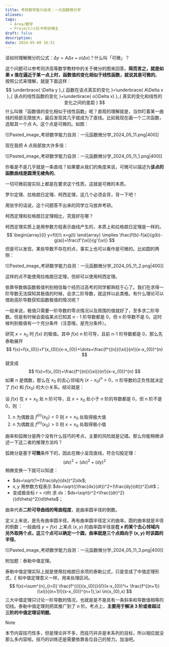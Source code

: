 ```yaml
---
title: 考研数学能力自测：一元函数微分学
aliases: 
tags:
  - Area/数学
  - Project/小红书考研博主
draft: false
description: 
date: 2024-05-08 16:51
---
```

该如何理解微分的公式：$\Delta y=A\Delta x+o(\Delta x)$？什么叫「可微」？

这个问题可以参考同济高等数学教材中的关于微分的图来回答。**简而言之，就是如果 x 值在逼近于某一点上时，函数值的变化相似于线性函数，就说其是可微的**。按照公式来理解，就是下面这样：
$$
\underbrace{ \Delta y }_{ 函数在该点真实的变化 }=\underbrace{ A\Delta x }_{ 该点的线性函数的变化 }+\underbrace{ o(\Delta x) }_{ 真实的变化和线性的变化之间的差距 }
$$
什么叫做「函数值的变化相似于线性函数」呢？直观的理解就是，当你盯着某一曲线的局部无限放大，最后发现其几乎就成为了直线。比如我现在画一个二次函数，选取其一个点 A，这个点是可微的。如图：

![[Pasted_image_考研数学能力自测：一元函数微分学_2024_05_11.png|400]]

现在我把 A 点局部放大许多倍：

![[Pasted_image_考研数学能力自测：一元函数微分学_2024_05_11_1.png|400]]

你看是不是几乎就是一条直线？如果要从我们的角度来说，可微可以描述为**该点的函数曲线是圆滑无棱角的**。

一切可微前提实际上都是在要求这个性质。这就是可微的本质。

罗尔定理、拉格朗日定理、柯西定理，这几个必须会背，背一下吧！

用张宇的话说，这个问题答不出来的同学立马放弃考研。

柯西定理和拉格朗日定理相比，究竟好在哪？

柯西定理实质上是用参数方程表示曲线产生的，本质上和拉格朗日定理是一样的。
$$
\begin{array}{l}
	y=f(t)\\
	x=g(t)
\end{array}
\implies \frac{f(b)-f(a)}{g(b)-g(a)}=\frac{f'(\xi)}{g'(\xi)}
$$
但是可以发现，某些导数不存在的点，事实上也可以看作是可微的。比如圆的两侧：

![[Pasted_image_考研数学能力自测：一元函数微分学_2024_05_11_2.png|400]]

这样的点不能使用拉格朗日定理，但却可以使用柯西定理。

依靠导数做函数极值判别相信每个经历过高考的同学都熟稔于心了。我们在求得一阶导数无法探知其极值的时候，会求二阶导数，就这样以此类推。有什么理论可以借助高阶导数获知函数极值的情况呢？

一般来说，极值只需要一阶导数的零点情况以及周围的值就好了，至多求二阶导数。但是有时候会面临某点已知其 n - 1 阶导数都是 0，但 n 阶导数不是 0。这时候判别极值有一个充分条件（注意哦，是充分条件）。

研究 $\displaystyle x=x_{0}$ 时 $\displaystyle f(x)$ 的极值。其中 $\displaystyle f(x)$ n 阶可导，且前 n-1 阶导数都是 0，那么先泰勒展开
$$
f(x)=f(x_{0})+f'(x_{0})(x-x_{0})+\dots+\frac{f^{(n)}(\xi)}{n!}(x-x_{0})^{n}
$$
就变成
$$
f(x)=f(x_{0})+\frac{f^{(n)}(\xi)}{n!}(x-x_{0})^{n}
$$
如果 n 是偶数，那么在 $\displaystyle x_{0}$ 的去心邻域内 $\displaystyle (x-x_{0})^{n}> 0$，n 阶导数的正负性就决定了 $\displaystyle f(x)$ 和 $\displaystyle f(x_{0})$ 的大小关系。结论就是：

设 $\displaystyle f(x)$ 在 $\displaystyle x=x_{0}$ 处 n 阶可导，且 $\displaystyle x=x_{0}$ 处小于 n 阶的导数都是 0，但 n 阶不是 0，则 ：
1. n 为偶数且 $\displaystyle f^{(n)}(x_{0})<0$ 则 $\displaystyle x=x_{0}$ 处取得极大值
2. n 为偶数且 $\displaystyle f^{(n)}(x_{0})>0$ 则 $\displaystyle x=x_{0}$ 处取得极小值

曲率和弧微分是两个没有什么技巧的考点，主要的风险就是记错。那么你能稍微讲述一下这二者的推理方法吗？

弧微分是基于**可微**条件下的，因此在微小呈现直线，符合勾股定理：
$$
(ds)^2=(dx)^2+(dy)^2
$$
稍微变换一下就可以知道：
- $ds=\sqrt{1+(\frac{dy}{dx})^2}dx$;
- $x,y$ 用参数方程表示 $ds=\sqrt{(\frac{dx}{dt})^2+(\frac{dy}{dt})^2}dt$；
- 变成极坐标 $r=r(\theta)$ 求 ds：$ds=\sqrt{r^2+\frac{(dr)^2}{(d\theta)^2}}d\theta$；

曲率代表**二阶可导曲线的弯曲程度**，是曲率圆半径的倒数。

定义上来说，是先有曲率圆半径，再有曲率圆半径定义的曲率。圆的曲率就是半径的倒数；一般曲线 $\displaystyle y=f(x)$ 上某点 $\displaystyle (x,y)$ 的曲率圆半径是**在 $\displaystyle x$ 的某个去心邻域内另外取两个点，这三个点可以确定一个圆，曲率就是三个点趋向于 $\displaystyle (x,y)$ 时该圆的半径**。

![[Pasted_image_考研数学能力自测：一元函数微分学_2024_05_11_3.png|400]]


附加题：泰勒中值定理。

泰勒中值定理实际上就是使用拉格朗日余项的泰勒公式，只是变成了中值定理形式，$\displaystyle \xi$ 和中值定理意义一样，用来处理区间。
$$
f(x)=\sum^{n}_{i=0} \frac{f^{(i)}(x_{0})}{i!}(x-x_{0})^i+ \frac{f^{(n+1)}(\xi)}{(n+1)!}(x-x_{0})^{n+1},\xi \in(x_{0},x)
$$
三大中值定理只讨论一阶导数的情况，也就是是不是具有一条斜率和导数值相等的切线。泰勒中值定理则把其推广到了 n 阶。考点上，**主要用于解决 3 阶或者超过三阶的中值定理证明题**。


> [!NOTE] 
> 本节内容技巧性多，但是理论并不多，而技巧并非是本系列的目标，所以相应就没那么多内容啦。技巧的训练还是需要依靠各位自己的努力。加油吧。